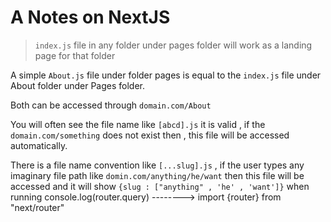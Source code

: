 # A Notes on NextJS

> `index.js` file in any folder under pages folder will work as a landing page for that folder

A simple `About.js` file under folder pages is equal to the `index.js` file under About folder under Pages folder.

Both can be accessed through `domain.com/About`

You will often see the file name like `[abcd].js` it is valid , if the `domain.com/something` does not exist
then , this file will be accessed automatically.

There is a file name convention like `[...slug].js` , if the user types any imaginary file path like
`domin.com/anything/he/want` then this file will be accessed and it will show
`{slug : ["anything" , 'he' , 'want']}`
when running console.log(router.query) --------> import {router} from "next/router"
